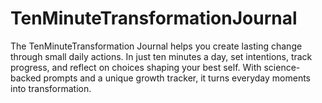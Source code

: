 # TenMinuteTransformationJournal
The TenMinuteTransformation Journal helps you create lasting change through small daily actions. In just ten minutes a day, set intentions, track progress, and reflect on choices shaping your best self. With science-backed prompts and a unique growth tracker, it turns everyday moments into transformation.
